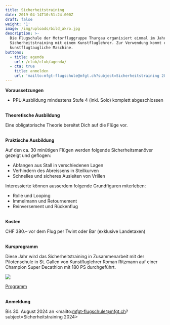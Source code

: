 ```yaml
---
title: Sicherheitstraining
date: 2019-04-14T10:51:24.000Z
draft: false
weight: '1'
image: /img/uploads/bild_akro.jpg
description: >-
  Die Flugschule der Motorfluggruppe Thurgau organisiert einmal im Jahr ein
  Sicherheitstraining mit einem Kunstfluglehrer. Zur Verwendung kommt eine voll
  kunstflugtaugliche Maschine.
buttons:
  - title: agenda
    url: /club/club/agenda/
  - cta: true
    title: anmelden
    url: 'mailto:mfgt-flugschule@mfgt.ch?subject=Sicherheitstraining 2024'
---
```

**Voraussetzungen**

* PPL-Ausbildung mindestens Stufe 4 (inkl. Solo) komplett abgeschlossen

\
**Theoretische Ausbildung**

Eine obligatorische Theorie bereitet Dich auf die Flüge vor.

\
**Praktische Ausbildung**

Auf den ca. 30 minütigen Flügen werden folgende Sicherheitsmanöver gezeigt und geflogen:

* Abfangen aus Stall in verschiedenen Lagen
* Verhindern des Abreissens in Steilkurven
* Schnelles und sicheres Ausleiten von Vrillen

Interessierte können ausserdem folgende Grundfiguren miterleben:

* Rolle und Looping
* Immelmann und Retournement
* Reinversement und Rückenflug

 \
**Kosten**

CHF 380.– vor dem Flug per Twint oder Bar (exklusive Landetaxen)

\
**Kursprogramm**

Diese Jahr wird das Sicherheitstraining in Zusammenarbeit mit der Pilotenschule in St. Gallen von Kunstfluglehrer Roman Ritzmann auf einer Champion Super Decathlon mit 180 PS durchgeführt.

![](/img/uploads/roman_ritzmann_fi.jpg)



[Programm](https://drive.google.com/file/d/1Da_ScTIA5gDzuOefQAZhV3eaJHARbsMw/view?usp=sharing)

\
**Anmeldung**

Bis 30. August 2024 an <mailto:mfgt-flugschule@mfgt.ch?subject=Sicherheitstraining 2024>

